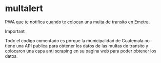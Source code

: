 # multalert

PWA que te notifica cuando te colocan una multa de transito en Emetra.

> [!IMPORTANT]  
> Todo el codigo comentado es porque la municipalidad de Guatemala no tiene una API publica para obtener los datos de las multas de transito y colocaron una capa anti scraping en su pagina web para poder obtener los datos.
